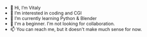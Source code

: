 - 👋 Hi, I’m Vitaly
- 👀 I’m interested in coding and CGI 
- 🌱 I’m currently learning Python & Blender
- 💞️ I'm a beginner. I'm not looking for collaboration.
- 📫 You can reach me, but it doesn't make much sense for now.

<!---
ambraza/ambraza is a ✨ special ✨ repository because its `README.md` (this file) appears on your GitHub profile.
You can click the Preview link to take a look at your changes.
--->
